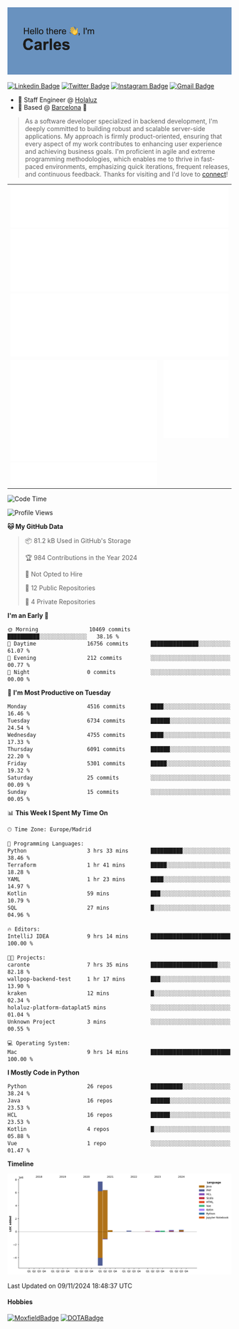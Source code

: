<img src="header.png" alt="header">

[![Linkedin Badge](https://img.shields.io/badge/-cdespona-blue?style=flat&logo=Linkedin&logoColor=white&link=https://www.linkedin.com/in/carles-david-espona-casas-56219b11/)](https://www.linkedin.com/in/carles-david-espona-casas-56219b11/)
[![Twitter Badge](https://img.shields.io/badge/-@__cdespona-1ca0f1?style=flat&labelColor=1ca0f1&logo=twitter&logoColor=white&link=https://twitter.com/CDEspona)](https://twitter.com/CDEspona)
[![Instagram Badge](https://img.shields.io/badge/-@__cdespona-purple?style=flat&logo=instagram&logoColor=white&link=https://www.instagram.com/cdespona/)](https://www.instagram.com/cdespona/)
[![Gmail Badge](https://img.shields.io/badge/-cdespona-c14438?style=flat&logo=Gmail&logoColor=white&link=mailto:cdespona@gmail.com)](mailto:cdespona@gmail.com)

* 🔭 Staff Engineer @ [Holaluz](https://holaluz.com)
* 🏡 Based @ [Barcelona](https://www.google.es/maps/place/Barcelona) 💜

> As a software developer specialized in backend development, I'm deeply committed to building robust and scalable server-side applications. My approach is firmly product-oriented, ensuring that every aspect of my work contributes to enhancing user experience and achieving business goals. I'm proficient in agile and extreme programming methodologies, which enables me to thrive in fast-paced environments, emphasizing quick iterations, frequent releases, and continuous feedback. Thanks for visiting and I'd love to [connect](https://www.linkedin.com/in/carles-david-espona-casas-56219b11/)!

<table style="border-collapse: collapse; border: none;"> 
  <tbody>
  <tr style="border: none;">
    <td colspan="2" style="border: none; vertical-align: top;">
      <img src="summary.svg" alt="summary">
      <img src="activity-community.svg" alt="act-comm">
      <img src="repositories.svg" alt="repo">
    </td>
  </tr>
  <tr>
    <td style="border: none; vertical-align: top;">
      <img src="metrics.plugin.isocalendar.fullyear.svg" alt="calendar">
      <img src="topics.svg" alt="topics">
    </td>
    <td style="border: none; vertical-align: top;">
      <img src="achievements.svg" alt="achievements">
    </td>
  </tr>
  </tbody>
</table>

<!--START_SECTION:waka-->
![Code Time](http://img.shields.io/badge/Code%20Time-240%20hrs%2041%20mins-blue)

![Profile Views](http://img.shields.io/badge/Profile%20Views-1-blue)

**🐱 My GitHub Data** 

> 📦 81.2 kB Used in GitHub's Storage 
 > 
> 🏆 984 Contributions in the Year 2024
 > 
> 🚫 Not Opted to Hire
 > 
> 📜 12 Public Repositories 
 > 
> 🔑 4 Private Repositories 
 > 
**I'm an Early 🐤** 

```text
🌞 Morning                10469 commits       ██████████░░░░░░░░░░░░░░░   38.16 % 
🌆 Daytime                16756 commits       ███████████████░░░░░░░░░░   61.07 % 
🌃 Evening                212 commits         ░░░░░░░░░░░░░░░░░░░░░░░░░   00.77 % 
🌙 Night                  0 commits           ░░░░░░░░░░░░░░░░░░░░░░░░░   00.00 % 
```
📅 **I'm Most Productive on Tuesday** 

```text
Monday                   4516 commits        ████░░░░░░░░░░░░░░░░░░░░░   16.46 % 
Tuesday                  6734 commits        ██████░░░░░░░░░░░░░░░░░░░   24.54 % 
Wednesday                4755 commits        ████░░░░░░░░░░░░░░░░░░░░░   17.33 % 
Thursday                 6091 commits        ██████░░░░░░░░░░░░░░░░░░░   22.20 % 
Friday                   5301 commits        █████░░░░░░░░░░░░░░░░░░░░   19.32 % 
Saturday                 25 commits          ░░░░░░░░░░░░░░░░░░░░░░░░░   00.09 % 
Sunday                   15 commits          ░░░░░░░░░░░░░░░░░░░░░░░░░   00.05 % 
```


📊 **This Week I Spent My Time On** 

```text
🕑︎ Time Zone: Europe/Madrid

💬 Programming Languages: 
Python                   3 hrs 33 mins       ██████████░░░░░░░░░░░░░░░   38.46 % 
Terraform                1 hr 41 mins        █████░░░░░░░░░░░░░░░░░░░░   18.28 % 
YAML                     1 hr 23 mins        ████░░░░░░░░░░░░░░░░░░░░░   14.97 % 
Kotlin                   59 mins             ███░░░░░░░░░░░░░░░░░░░░░░   10.79 % 
SQL                      27 mins             █░░░░░░░░░░░░░░░░░░░░░░░░   04.96 % 

🔥 Editors: 
IntelliJ IDEA            9 hrs 14 mins       █████████████████████████   100.00 % 

🐱‍💻 Projects: 
caronte                  7 hrs 35 mins       █████████████████████░░░░   82.18 % 
wallpop-backend-test     1 hr 17 mins        ███░░░░░░░░░░░░░░░░░░░░░░   13.90 % 
kraken                   12 mins             █░░░░░░░░░░░░░░░░░░░░░░░░   02.34 % 
holaluz-platform-dataplat5 mins              ░░░░░░░░░░░░░░░░░░░░░░░░░   01.04 % 
Unknown Project          3 mins              ░░░░░░░░░░░░░░░░░░░░░░░░░   00.55 % 

💻 Operating System: 
Mac                      9 hrs 14 mins       █████████████████████████   100.00 % 
```

**I Mostly Code in Python** 

```text
Python                   26 repos            ██████████░░░░░░░░░░░░░░░   38.24 % 
Java                     16 repos            ██████░░░░░░░░░░░░░░░░░░░   23.53 % 
HCL                      16 repos            ██████░░░░░░░░░░░░░░░░░░░   23.53 % 
Kotlin                   4 repos             █░░░░░░░░░░░░░░░░░░░░░░░░   05.88 % 
Vue                      1 repo              ░░░░░░░░░░░░░░░░░░░░░░░░░   01.47 % 
```



**Timeline**

![Lines of Code chart](https://raw.githubusercontent.com/cdespona/cdespona/main/assets/bar_graph.png)


 Last Updated on 09/11/2024 18:48:37 UTC
<!--END_SECTION:waka-->

#### Hobbies
[![MoxfieldBadge](https://img.shields.io/badge/MTG%20Commander-Cdespona-8A2BE2)](https://www.moxfield.com/users/Cdespona)
[![DOTABadge](https://img.shields.io/badge/DOTA2-GRV-red)](https://es.dotabuff.com/players/63807915)
